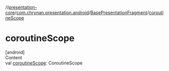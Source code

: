 //[presentation-core](../../../index.md)/[com.chrynan.presentation.android](../index.md)/[BasePresentationFragment](index.md)/[coroutineScope](coroutine-scope.md)



# coroutineScope  
[android]  
Content  
val [coroutineScope](coroutine-scope.md): CoroutineScope  



